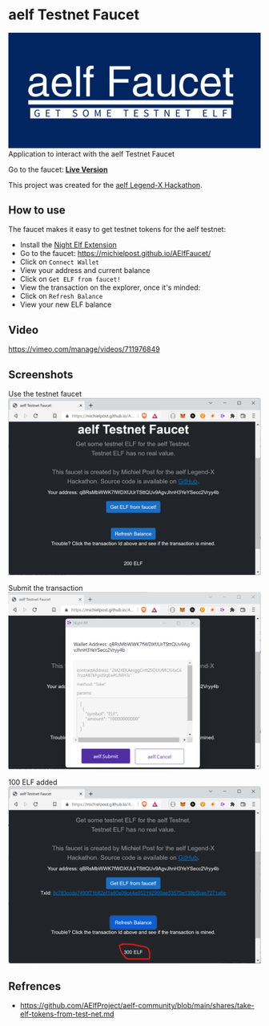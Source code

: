 # aelf Testnet Faucet
![aelf Testnet Faucet](images/logo_small.png)  
Application to interact with the aelf Testnet Faucet


Go to the faucet: **[Live Version](https://michielpost.github.io/AElfFaucet/)**

This project was created for the [aelf Legend-X Hackathon](https://aelf.devpost.com).

## How to use

The faucet makes it easy to get testnet tokens for the aelf testnet:
- Install the [Night Elf Extension](https://chrome.google.com/webstore/detail/aelf-explorer-extension-d/mlmlhipeonlflbcclinpbmcjdnpnmkpf)
- Go to the faucet: https://michielpost.github.io/AElfFaucet/
- Click on `Connect Wallet`
- View your address and current balance
- Click on `Get ELF from faucet!`
- View the transaction on the explorer, once it's minded:
- Click on `Refresh Balance`
- View your new ELF balance

## Video
https://vimeo.com/manage/videos/711976849

## Screenshots
Use the testnet faucet
![Use the testnet faucet](images/screenshot01.png)

Submit the transaction
![Submit the transaction](images/screenshot02.png)

100 ELF added
![100 ELF added](images/screenshot03.png)

## Refrences
- https://github.com/AElfProject/aelf-community/blob/main/shares/take-elf-tokens-from-test-net.md

